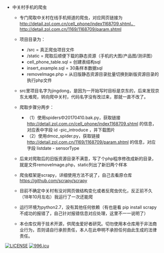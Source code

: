 - 中关村手机的爬虫
   
    - 专门爬取中关村在线手机频道的爬虫，对应网页链接为 http://detail.zol.com.cn/cell_phone/index1168709.shtml，
    http://detail.zol.com.cn/1169/1168709/param.shtml
    
    - 项目目录为：
        - /src = 真正爬虫项目文件
        - /static = 爬取后顺便下载的静态资源（手机的大图/产品图/测评图）
        - cell_phone_table.sql = 创建表结构sql
        - insert_example.sql = 30条样本数据sql
        - removeImage.php = 从旧版静态资源目录批量切换到新版资源目录的执行php文件
        
    - src里项目名字为jingdong，是因为一开始写时目标是京东的，后来发现京东太难爬，转向爬中关村，代码名字没有改过来，那就一直不改了。
    
    - 爬取步骤分两步：
        - （1）使用spiders中20170410.bak.py，获取链接 http://detail.zol.com.cn/cell_phone/index1168709.shtml 的信息，对应表中字段 id  -pic_introduce ，并下载图片
        - （2）使用dmoz_spider.py，获取链接 http://detail.zol.com.cn/1169/1168709/param.shtml 的信息，对应字段 listdate - sensorType
    
    - 后来对爬取后的旧版资源目录不满意，写了个php程序修改成新的目录，就是文件removeImage.php，static列出了新旧两个样本
    
    - 爬虫框架是scrapy，详细使用方法不说了，自己去看原仓库 https://github.com/scrapy/scrapy
    
    - 目前不确定中关村有没对网页做结构变化或者反爬虫优化，反正前不久（18年10月左右）我运行了一次还能爬
    
    - 运行环境为python2.7，没有其他任何依赖（有也是看 pip install scrapy 不成功的报错了，自己针对报错信息对应处理，这里不一一说明了）
    
    - 本仓库仅用于技术开源，供爬虫爱好者研究。切勿使用本仓库用于非法商业行为，否则请自行承担责任，本人在此申明不承担任何由此生成的法律责任。
    
[![LICENSE](https://img.shields.io/badge/license-NPL%20(The%20996%20Prohibited%20License)-blue.svg)](https://github.com/996icu/996.ICU/blob/master/LICENSE)
[![996.icu](https://img.shields.io/badge/link-996.icu-red.svg)](https://996.icu)
    
    
